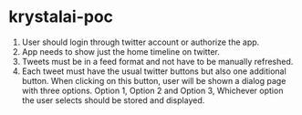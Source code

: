 # krystalai-poc

 1. User should login through twitter account or authorize the app.
 2. App needs to show just the home timeline on twitter.
 3. Tweets must be in a feed format and not have to be manually refreshed.
 4. Each tweet must have the usual twitter buttons but also one additional button. When clicking on this button, user will be shown a dialog page with three options. Option 1, Option 2 and Option 3, Whichever option the user selects should be stored and displayed.
